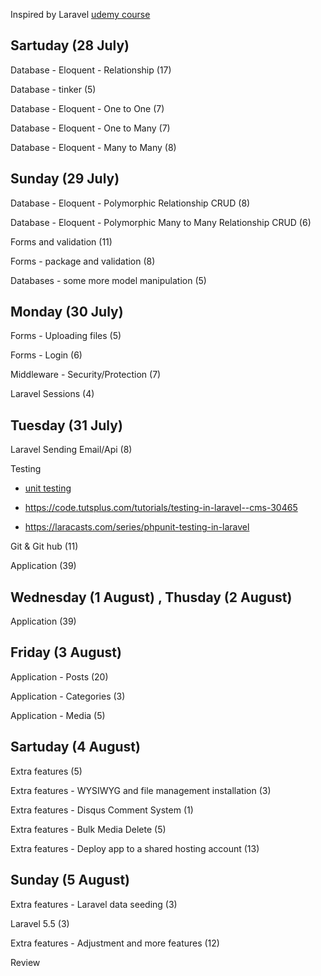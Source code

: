 Inspired by Laravel [udemy course](https://www.udemy.com/php-with-laravel-for-beginners-become-a-master-in-laravel/learn/v4/t/lecture/4872796?start=0)

## Sartuday (28 July)

Database - Eloquent - Relationship (17)         

Database - tinker (5)

Database - Eloquent -  One to One (7)

Database - Eloquent -  One to Many (7)

Database - Eloquent -  Many to Many (8)

## Sunday (29 July)

Database - Eloquent -  Polymorphic Relationship CRUD (8)

Database - Eloquent -  Polymorphic Many to Many Relationship CRUD (6)

Forms and validation (11)

Forms - package and validation (8)

Databases - some more model manipulation  (5)

## Monday (30 July)

Forms - Uploading files (5)

Forms - Login (6)

Middleware - Security/Protection (7)

Laravel Sessions (4)

## Tuesday (31 July)

Laravel Sending Email/Api (8)

Testing

- [unit testing](https://medium.com/@jsdecena/crud-unit-testing-in-laravel-5-ac286f592cfd)

-  https://code.tutsplus.com/tutorials/testing-in-laravel--cms-30465
- https://laracasts.com/series/phpunit-testing-in-laravel 

Git & Git hub (11)

Application (39)

## Wednesday (1 August) , Thusday (2 August)

Application (39)

## Friday (3 August)

Application - Posts (20)

Application - Categories (3)

Application - Media (5)

## Sartuday (4 August)

Extra features (5)

Extra features - WYSIWYG and file management installation (3)

Extra features - Disqus Comment System (1)

Extra features - Bulk Media Delete (5)

Extra features - Deploy app to a shared hosting account (13)

## Sunday (5 August)

Extra features - Laravel data seeding (3)

Laravel 5.5 (3)

Extra features - Adjustment and more features (12)

Review